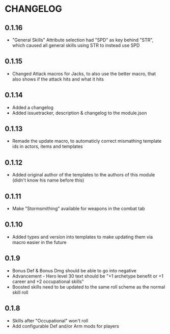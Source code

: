 # CHANGELOG

## 0.1.16

- "General Skills" Attribute selection had "SPD" as key behind "STR", which caused all general skills using STR to instead use SPD

## 0.1.15

- Changed Attack macros for Jacks, to also use the better macro, that also shows if the attack hits and what it hits

## 0.1.14

- Added a changelog
- Added issuetracker, description & changelog to the module.json

## 0.1.13

- Remade the update macro, to automaticly correct mismathing template ids in actors, items and templates

## 0.1.12

- Added original author of the templates to the authors of this module (didn't know his name before this)

## 0.1.11

- Make "Stormsmithing" available for weapons in the combat tab

## 0.1.10

- Added types and version into templates to make updating them via macro easier in the future

## 0.1.9

- Bonus Def & Bonus Dmg should be able to go into negative
- Advancement - Hero level 30 text should be "+1 archetype benefit or +1 career and +2 occupational skills"
- Boosted skills need to be updated to the same roll scheme as the normal skill roll

## 0.1.8

- Skills after "Occupational" won't roll
- Add configurable Def and/or Arm mods for players